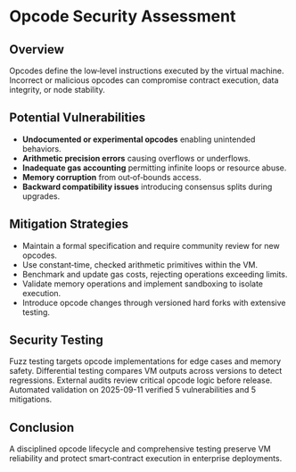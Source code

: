 # Opcode Security Assessment

## Overview
Opcodes define the low‑level instructions executed by the virtual machine. Incorrect or malicious opcodes can compromise contract execution, data integrity, or node stability.

## Potential Vulnerabilities
- **Undocumented or experimental opcodes** enabling unintended behaviors.
- **Arithmetic precision errors** causing overflows or underflows.
- **Inadequate gas accounting** permitting infinite loops or resource abuse.
- **Memory corruption** from out‑of‑bounds access.
- **Backward compatibility issues** introducing consensus splits during upgrades.

## Mitigation Strategies
- Maintain a formal specification and require community review for new opcodes.
- Use constant‑time, checked arithmetic primitives within the VM.
- Benchmark and update gas costs, rejecting operations exceeding limits.
- Validate memory operations and implement sandboxing to isolate execution.
- Introduce opcode changes through versioned hard forks with extensive testing.

## Security Testing
Fuzz testing targets opcode implementations for edge cases and memory safety. Differential testing compares VM outputs across versions to detect regressions. External audits review critical opcode logic before release.
Automated validation on 2025-09-11 verified 5 vulnerabilities and 5 mitigations.

## Conclusion
A disciplined opcode lifecycle and comprehensive testing preserve VM reliability and protect smart‑contract execution in enterprise deployments.
